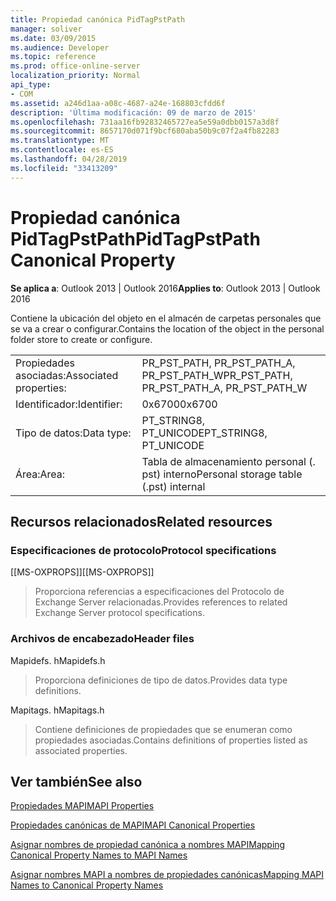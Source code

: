 ```yaml
---
title: Propiedad canónica PidTagPstPath
manager: soliver
ms.date: 03/09/2015
ms.audience: Developer
ms.topic: reference
ms.prod: office-online-server
localization_priority: Normal
api_type:
- COM
ms.assetid: a246d1aa-a08c-4687-a24e-168803cfdd6f
description: 'Última modificación: 09 de marzo de 2015'
ms.openlocfilehash: 731aa16fb92832465727ea5e59a0dbb0157a3d8f
ms.sourcegitcommit: 8657170d071f9bcf680aba50b9c07f2a4fb82283
ms.translationtype: MT
ms.contentlocale: es-ES
ms.lasthandoff: 04/28/2019
ms.locfileid: "33413209"
---
```

# <a name="pidtagpstpath-canonical-property"></a><span data-ttu-id="284db-103">Propiedad canónica PidTagPstPath</span><span class="sxs-lookup"><span data-stu-id="284db-103">PidTagPstPath Canonical Property</span></span>

  
  
<span data-ttu-id="284db-104">**Se aplica a**: Outlook 2013 | Outlook 2016</span><span class="sxs-lookup"><span data-stu-id="284db-104">**Applies to**: Outlook 2013 | Outlook 2016</span></span> 
  
<span data-ttu-id="284db-105">Contiene la ubicación del objeto en el almacén de carpetas personales que se va a crear o configurar.</span><span class="sxs-lookup"><span data-stu-id="284db-105">Contains the location of the object in the personal folder store to create or configure.</span></span>
  
|||
|:-----|:-----|
|<span data-ttu-id="284db-106">Propiedades asociadas:</span><span class="sxs-lookup"><span data-stu-id="284db-106">Associated properties:</span></span>  <br/> |<span data-ttu-id="284db-107">PR_PST_PATH, PR_PST_PATH_A, PR_PST_PATH_W</span><span class="sxs-lookup"><span data-stu-id="284db-107">PR_PST_PATH, PR_PST_PATH_A, PR_PST_PATH_W</span></span>  <br/> |
|<span data-ttu-id="284db-108">Identificador:</span><span class="sxs-lookup"><span data-stu-id="284db-108">Identifier:</span></span>  <br/> |<span data-ttu-id="284db-109">0x6700</span><span class="sxs-lookup"><span data-stu-id="284db-109">0x6700</span></span>  <br/> |
|<span data-ttu-id="284db-110">Tipo de datos:</span><span class="sxs-lookup"><span data-stu-id="284db-110">Data type:</span></span>  <br/> |<span data-ttu-id="284db-111">PT_STRING8, PT_UNICODE</span><span class="sxs-lookup"><span data-stu-id="284db-111">PT_STRING8, PT_UNICODE</span></span>  <br/> |
|<span data-ttu-id="284db-112">Área:</span><span class="sxs-lookup"><span data-stu-id="284db-112">Area:</span></span>  <br/> |<span data-ttu-id="284db-113">Tabla de almacenamiento personal (. pst) interno</span><span class="sxs-lookup"><span data-stu-id="284db-113">Personal storage table (.pst) internal</span></span>  <br/> |
   
## <a name="related-resources"></a><span data-ttu-id="284db-114">Recursos relacionados</span><span class="sxs-lookup"><span data-stu-id="284db-114">Related resources</span></span>

### <a name="protocol-specifications"></a><span data-ttu-id="284db-115">Especificaciones de protocolo</span><span class="sxs-lookup"><span data-stu-id="284db-115">Protocol specifications</span></span>

<span data-ttu-id="284db-116">[[MS-OXPROPS]]</span><span class="sxs-lookup"><span data-stu-id="284db-116">[[MS-OXPROPS]]</span></span> 
  
> <span data-ttu-id="284db-117">Proporciona referencias a especificaciones del Protocolo de Exchange Server relacionadas.</span><span class="sxs-lookup"><span data-stu-id="284db-117">Provides references to related Exchange Server protocol specifications.</span></span>
    
### <a name="header-files"></a><span data-ttu-id="284db-118">Archivos de encabezado</span><span class="sxs-lookup"><span data-stu-id="284db-118">Header files</span></span>

<span data-ttu-id="284db-119">Mapidefs. h</span><span class="sxs-lookup"><span data-stu-id="284db-119">Mapidefs.h</span></span>
  
> <span data-ttu-id="284db-120">Proporciona definiciones de tipo de datos.</span><span class="sxs-lookup"><span data-stu-id="284db-120">Provides data type definitions.</span></span>
    
<span data-ttu-id="284db-121">Mapitags. h</span><span class="sxs-lookup"><span data-stu-id="284db-121">Mapitags.h</span></span>
  
> <span data-ttu-id="284db-122">Contiene definiciones de propiedades que se enumeran como propiedades asociadas.</span><span class="sxs-lookup"><span data-stu-id="284db-122">Contains definitions of properties listed as associated properties.</span></span>
    
## <a name="see-also"></a><span data-ttu-id="284db-123">Ver también</span><span class="sxs-lookup"><span data-stu-id="284db-123">See also</span></span>



[<span data-ttu-id="284db-124">Propiedades MAPI</span><span class="sxs-lookup"><span data-stu-id="284db-124">MAPI Properties</span></span>](mapi-properties.md)
  
[<span data-ttu-id="284db-125">Propiedades canónicas de MAPI</span><span class="sxs-lookup"><span data-stu-id="284db-125">MAPI Canonical Properties</span></span>](mapi-canonical-properties.md)
  
[<span data-ttu-id="284db-126">Asignar nombres de propiedad canónica a nombres MAPI</span><span class="sxs-lookup"><span data-stu-id="284db-126">Mapping Canonical Property Names to MAPI Names</span></span>](mapping-canonical-property-names-to-mapi-names.md)
  
[<span data-ttu-id="284db-127">Asignar nombres MAPI a nombres de propiedades canónicas</span><span class="sxs-lookup"><span data-stu-id="284db-127">Mapping MAPI Names to Canonical Property Names</span></span>](mapping-mapi-names-to-canonical-property-names.md)

